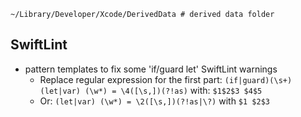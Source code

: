 ```
~/Library/Developer/Xcode/DerivedData # derived data folder
```

## SwiftLint

- pattern templates to fix some 'if/guard let' SwiftLint warnings
  - Replace regular expression for the first part: `(if|guard)(\s+)(let|var) (\w*) = \4([\s,])(?!as)` with: `$1$2$3 $4$5`
  - Or: `(let|var) (\w*) = \2([\s,])(?!as|\?)` with `$1 $2$3`
